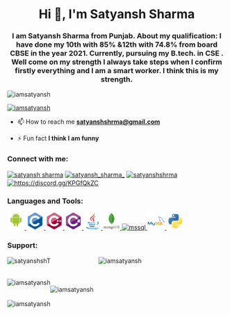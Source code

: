 <h1 align="center">Hi 👋, I'm Satyansh Sharma</h1>
<h3 align="center">I am Satyansh Sharma from Punjab. About my qualification: I have done my 10th with 85% &12th with 74.8% from board CBSE in the year 2021. Currently, pursuing my B.tech. in CSE . Well come on my strength I always take steps when I confirm firstly everything and I am a smart worker. I think this is my strength.</h3>

<p align="left"> <img src="https://komarev.com/ghpvc/?username=iamsatyansh&label=Profile%20views&color=0e75b6&style=flat" alt="iamsatyansh" /> </p>

<p align="left"> <a href="https://github.com/ryo-ma/github-profile-trophy"><img src="https://github-profile-trophy.vercel.app/?username=iamsatyansh" alt="iamsatyansh" /></a> </p>

- 📫 How to reach me **satyanshshrma@gmail.com**

- ⚡ Fun fact **I think I am funny**

<h3 align="left">Connect with me:</h3>
<p align="left">
<a href="https://linkedin.com/in/satyansh sharma" target="blank"><img align="center" src="https://raw.githubusercontent.com/rahuldkjain/github-profile-readme-generator/master/src/images/icons/Social/linked-in-alt.svg" alt="satyansh sharma" height="30" width="40" /></a>
<a href="https://instagram.com/satyansh_sharma_" target="blank"><img align="center" src="https://raw.githubusercontent.com/rahuldkjain/github-profile-readme-generator/master/src/images/icons/Social/instagram.svg" alt="satyansh_sharma_" height="30" width="40" /></a>
<a href="https://www.hackerrank.com/satyanshshrma" target="blank"><img align="center" src="https://raw.githubusercontent.com/rahuldkjain/github-profile-readme-generator/master/src/images/icons/Social/hackerrank.svg" alt="satyanshshrma" height="30" width="40" /></a>
<a href="https://discord.gg/https://discord.gg/KPGfQkZC" target="blank"><img align="center" src="https://raw.githubusercontent.com/rahuldkjain/github-profile-readme-generator/master/src/images/icons/Social/discord.svg" alt="https://discord.gg/KPGfQkZC" height="30" width="40" /></a>
</p>

<h3 align="left">Languages and Tools:</h3>
<p align="left"> <a href="https://developer.android.com" target="_blank" rel="noreferrer"> <img src="https://raw.githubusercontent.com/devicons/devicon/master/icons/android/android-original-wordmark.svg" alt="android" width="40" height="40"/> </a> <a href="https://www.cprogramming.com/" target="_blank" rel="noreferrer"> <img src="https://raw.githubusercontent.com/devicons/devicon/master/icons/c/c-original.svg" alt="c" width="40" height="40"/> </a> <a href="https://www.w3schools.com/cpp/" target="_blank" rel="noreferrer"> <img src="https://raw.githubusercontent.com/devicons/devicon/master/icons/cplusplus/cplusplus-original.svg" alt="cplusplus" width="40" height="40"/> </a> <a href="https://www.w3schools.com/cs/" target="_blank" rel="noreferrer"> <img src="https://raw.githubusercontent.com/devicons/devicon/master/icons/csharp/csharp-original.svg" alt="csharp" width="40" height="40"/> </a> <a href="https://www.java.com" target="_blank" rel="noreferrer"> <img src="https://raw.githubusercontent.com/devicons/devicon/master/icons/java/java-original.svg" alt="java" width="40" height="40"/> </a> <a href="https://www.mongodb.com/" target="_blank" rel="noreferrer"> <img src="https://raw.githubusercontent.com/devicons/devicon/master/icons/mongodb/mongodb-original-wordmark.svg" alt="mongodb" width="40" height="40"/> </a> <a href="https://www.microsoft.com/en-us/sql-server" target="_blank" rel="noreferrer"> <img src="https://www.svgrepo.com/show/303229/microsoft-sql-server-logo.svg" alt="mssql" width="40" height="40"/> </a> <a href="https://www.mysql.com/" target="_blank" rel="noreferrer"> <img src="https://raw.githubusercontent.com/devicons/devicon/master/icons/mysql/mysql-original-wordmark.svg" alt="mysql" width="40" height="40"/> </a> <a href="https://www.python.org" target="_blank" rel="noreferrer"> <img src="https://raw.githubusercontent.com/devicons/devicon/master/icons/python/python-original.svg" alt="python" width="40" height="40"/> </a> </p>

<h3 align="left">Support:</h3>
<p><a href="https://www.buymeacoffee.com/satyanshshT"> <img align="left" src="https://cdn.buymeacoffee.com/buttons/v2/default-yellow.png" height="50" width="210" alt="satyanshshT" /></a><a href="https://ko-fi.com/iamsatyansh"> <img align="left" src="https://cdn.ko-fi.com/cdn/kofi3.png?v=3" height="50" width="210" alt="iamsatyansh" /></a></p><br><br>

<p><img align="left" src="https://github-readme-stats.vercel.app/api/top-langs?username=iamsatyansh&show_icons=true&locale=en&layout=compact" alt="iamsatyansh" /></p>

<p>&nbsp;<img align="center" src="https://github-readme-stats.vercel.app/api?username=iamsatyansh&show_icons=true&locale=en" alt="iamsatyansh" /></p>

<p><img align="center" src="https://github-readme-streak-stats.herokuapp.com/?user=iamsatyansh&" alt="iamsatyansh" /></p>
